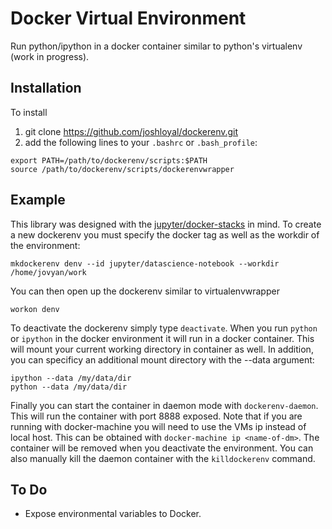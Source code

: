 Docker Virtual Environment
==========================
Run python/ipython in a docker container similar to python's virtualenv  (work in progress).

Installation
------------
To install

1. git clone https://github.com/joshloyal/dockerenv.git
2. add the following lines to your `.bashrc` or `.bash_profile`:
```
export PATH=/path/to/dockerenv/scripts:$PATH
source /path/to/dockerenv/scripts/dockerenvwrapper
```

Example
-------
This library was designed with the [jupyter/docker-stacks](https://github.com/jupyter/docker-stacks) in mind.
To create a new dockerenv you must specify the docker tag as well as the workdir of the environment:
```
mkdockerenv denv --id jupyter/datascience-notebook --workdir /home/jovyan/work
```
You can then open up the dockerenv similar to virtualenvwrapper
```
workon denv
```
To deactivate the dockerenv simply type `deactivate`. When you run `python` or `ipython` in the docker environment
it will run in a docker container. This will mount your current working directory in container as well. In addition,
you can specificy an additional mount directory with the --data argument:
```
ipython --data /my/data/dir
python --data /my/data/dir
```

Finally you can start the container in daemon mode with `dockerenv-daemon`. This will run the container with port 8888 exposed.
Note that if you are running with docker-machine you will need to use the VMs ip instead of local host. This can be obtained with
`docker-machine ip <name-of-dm>`. The container will be removed when you deactivate the environment. You can also manually kill the
daemon container with the `killdockerenv` command.

To Do
-----
* Expose environmental variables to Docker.
